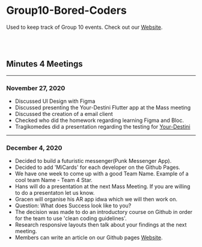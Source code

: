 # Group10-Bored-Coders
Used to keep track of Group 10 events. 
Check out our [Website].

<br />
<br />

## Minutes 4 Meetings
<hr/>

### November 27, 2020
*  Discussed UI Design with Figma
*  Discussed presenting the Your-Destini Flutter app at the Mass meeting
*  Discussed the creation of a email client
*  Checked who did the homework regarding learning Figma and Bloc.
*  Tragikomedes did a presentation regarding the testing for [Your-Destini] 


<hr/>

### December 4, 2020
*  Decided to build a futuristic messenger(Punk Messenger App).
*  Decided to add 'MiCards' for each developer on the Github Pages.
*  We have one week to come up with a good Team Name. Example of a cool team Name - Team 4 Star.
*  Hans will do a presentation at the next Mass Meeting. If you are willing to do a presentaton let us know. 
*  Gracen will organise his AR app idwa which we will then work on.
* Question: What does Success look like to you?
* The decision was made to do an introductory course on Github in order for the team to use 'clean coding guidelines'. 
* Research responsive layouts then talk about your findings at the next meeting.
* Members can write an article on our Github pages [Website].










[Your-Destini]: https://github.com/Flutter-Buddies/Your-Destiny
[Trello]: https://trello.com/b/Vn3yEVD4/boredcoders
[Website]: https://flutter-buddies.github.io/Group10-Bored-Coders/.
